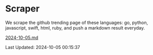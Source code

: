 # Scraper

We scrape the github trending page of these languages: go, python, javascript, swift, html, ruby, and push a markdown result everyday.

[2024-10-05.md](https://github.com/henson/Scraper/blob/master/2024-10-05.md)

Last Updated: 2024-10-05 00:15:37